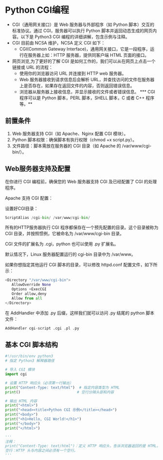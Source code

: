 # Python CGI编程
 - CGI（通用网关接口）是 Web 服务器与外部程序（如 Python 脚本）交互的标准协议。通过 CGI，服务器可以执行 Python 脚本并返回动态生成的网页内容。以下是 Python3 CGI 编程的详细讲解，包含示例与注释。
 - CGI 目前由 NCSA 维护，NCSA 定义 CGI 如下：
    - CGI(Common Gateway Interface)，通用网关接口，它是一段程序，运行在服务器上如：HTTP 服务器，提供同客户端 HTML 页面的接口。
 - 网页浏览,为了更好的了解 CGI 是如何工作的，我们可以从在网页上点击一个链接或 URL 的流程：
    - 使用你的浏览器访问 URL 并连接到 HTTP web 服务器。
    - Web 服务器接收到请求信息后会解析 URL，并查找访问的文件在服务器上是否存在，如果存在返回文件的内容，否则返回错误信息。
    - 浏览器从服务器上接收信息，并显示接收的文件或者错误信息。
*** CGI 程序可以是 Python 脚本，PERL 脚本，SHELL 脚本，C 或者 C++ 程序等。**

## 前置条件
 1. Web 服务器支持 CGI（如 Apache、Nginx 配置 CGI 模块）。
 2. Python 脚本权限：确保脚本有执行权限（chmod +x script.py）。
 3. 文件路径：脚本需放在服务器的 CGI 目录（如 Apache 的 /var/www/cgi-bin/）。

## Web服务器支持及配置
在你进行 CGI 编程前，确保您的 Web 服务器支持 CGI 及已经配置了 CGI 的处理程序。

Apache 支持 CGI 配置：

设置好CGI目录：
```py
ScriptAlias /cgi-bin/ /var/www/cgi-bin/
```
所有的HTTP服务器执行 CGI 程序都保存在一个预先配置的目录。这个目录被称为 CGI 目录，并按照惯例，它被命名为 /var/www/cgi-bin 目录。

CGI 文件的扩展名为 .cgi，python 也可以使用 .py 扩展名。

默认情况下，Linux 服务器配置运行的 cgi-bin 目录中为 /var/www。

如果你想指定其他运行 CGI 脚本的目录，可以修改 httpd.conf 配置文件，如下所示：
```py
<Directory "/var/www/cgi-bin">
   AllowOverride None
   Options +ExecCGI
   Order allow,deny
   Allow from all
</Directory>
```
在 AddHandler 中添加 .py 后缀，这样我们就可以访问 .py 结尾的 python 脚本文件：
```py
AddHandler cgi-script .cgi .pl .py
```

## 基本 CGI 脚本结构
```py
#!/usr/bin/env python3
# 指定 Python3 解释器路径

# 导入 CGI 模块
import cgi

# 设置 HTTP 响应头（必须第一行输出）
print("Content-Type: text/html")  # 指定内容类型为 HTML
print()                          # 空行分隔头部和内容

# 输出 HTML 内容
print("<html>")
print("<head><title>Python CGI 示例</title></head>")
print("<body>")
print("<h1>Hello, CGI World!</h1>")
print("</body>")
print("</html>")

'''
注释：
print("Content-Type: text/html")：定义 HTTP 响应头，告诉浏览器返回的是 HTML。
空行：HTTP 头与内容之间必须有一个空行。
'''
```